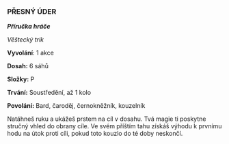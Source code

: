 ### PŘESNÝ ÚDER

***Příručka hráče***

*Věštecký trik*

**Vyvolání**: 1 akce

**Dosah:** 6 sáhů

**Složky:** P

**Trvání:** Soustředění, až 1 kolo

**Povolání:** Bard, čaroděj, černokněžník, kouzelník

Natáhneš ruku a ukážeš prstem na cíl v dosahu. Tvá magie ti poskytne stručný vhled do obrany cíle. Ve svém příštím tahu získáš výhodu k prvnímu hodu na útok proti cíli, pokud toto kouzlo do té doby neskončí.